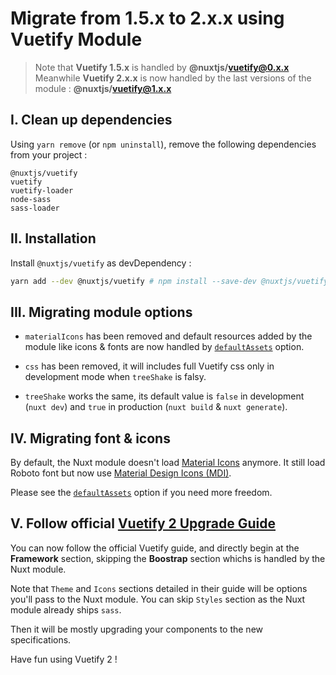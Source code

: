 # Migrate from 1.5.x to 2.x.x using Vuetify Module

> Note that **Vuetify 1.5.x** is handled by **@nuxtjs/vuetify@0.x.x**   
Meanwhile **Vuetify 2.x.x** is now handled by the last versions of the module : **@nuxtjs/vuetify@1.x.x**

## I. Clean up dependencies

Using `yarn remove` (or `npm uninstall`), remove the following dependencies from your project :

```
@nuxtjs/vuetify
vuetify
vuetify-loader
node-sass
sass-loader
```

## II. Installation

Install `@nuxtjs/vuetify` as devDependency :

```sh
yarn add --dev @nuxtjs/vuetify # npm install --save-dev @nuxtjs/vuetify
```

## III. Migrating module options

- `materialIcons` has been removed and default resources added by the module like icons & fonts are now handled by [`defaultAssets`](https://github.com/nuxt-community/vuetify-module#defaultassets) option.

- `css` has been removed, it will includes full Vuetify css only in development mode when `treeShake` is falsy.

- `treeShake` works the same, its default value is `false` in development (`nuxt dev`) and `true` in production (`nuxt build` & `nuxt generate`).

## IV. Migrating font & icons

By default, the Nuxt module doesn't load [Material Icons](https://material.io/resources/icons/) anymore. It still load Roboto font but now use [Material Design Icons (MDI)](https://materialdesignicons.com/).

Please see the [`defaultAssets`](https://github.com/nuxt-community/vuetify-module#defaultassets) option if you need more freedom.


## V. Follow official [Vuetify 2 Upgrade Guide](https://github.com/vuetifyjs/vuetify/releases/tag/v2.0.0#user-content-upgrade-guide)

You can now follow the official Vuetify guide, and directly begin at the **Framework** section, skipping the **Boostrap** section whichs is handled by the Nuxt module.

Note that `Theme` and `Icons` sections detailed in their guide will be options you'll pass to the Nuxt module. You can skip `Styles` section as the Nuxt module already ships `sass`.

Then it will be mostly upgrading your components to the new specifications.

Have fun using Vuetify 2 !
